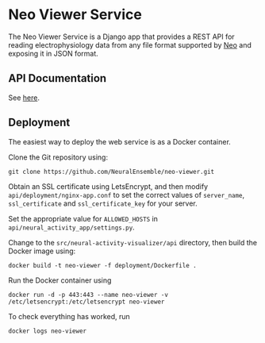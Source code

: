 # Neo Viewer Service

The Neo Viewer Service is a Django app that provides a REST API for reading electrophysiology data
from any file format supported by [Neo](http://neuralensemble.org/neo) and exposing it in JSON format.

## API Documentation

See [here](https://neo-viewer.brainsimulation.eu/#api_docs).

## Deployment

The easiest way to deploy the web service is as a Docker container.

Clone the Git repository using:
```
git clone https://github.com/NeuralEnsemble/neo-viewer.git
```

Obtain an SSL certificate using LetsEncrypt, and then modify `api/deployment/nginx-app.conf` to set the 
correct values of `server_name`, `ssl_certificate` and `ssl_certificate_key` for your server.

Set the appropriate value for `ALLOWED_HOSTS` in `api/neural_activity_app/settings.py`.

Change to the `src/neural-activity-visualizer/api` directory, then build the Docker image using:
```
docker build -t neo-viewer -f deployment/Dockerfile .
```

Run the Docker container using 
```
docker run -d -p 443:443 --name neo-viewer -v /etc/letsencrypt:/etc/letsencrypt neo-viewer
```

To check everything has worked, run
```
docker logs neo-viewer
```
